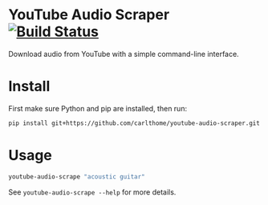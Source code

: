 # YouTube Audio Scraper [![Build Status](https://travis-ci.org/carlthome/youtube-audio-scraper.svg?branch=master)](https://travis-ci.org/carlthome/youtube-audio-scraper)
Download audio from YouTube with a simple command-line interface.

# Install
First make sure Python and pip are installed, then run:
```sh
pip install git+https://github.com/carlthome/youtube-audio-scraper.git
```

# Usage
```sh
youtube-audio-scrape "acoustic guitar"
```

See `youtube-audio-scrape --help` for more details.

